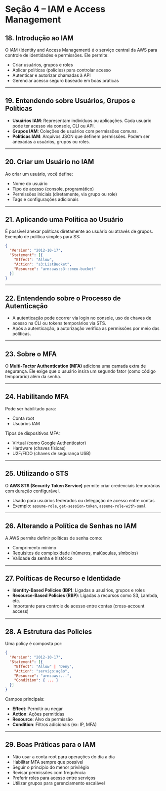 # Seção 4 – IAM e Access Management

## 18. Introdução ao IAM

O IAM (Identity and Access Management) é o serviço central da AWS para controle de identidades e permissões. Ele permite:

- Criar usuários, grupos e roles
- Aplicar políticas (policies) para controlar acesso
- Autenticar e autorizar chamadas à API
- Gerenciar acesso seguro baseado em boas práticas

---

## 19. Entendendo sobre Usuários, Grupos e Políticas

- **Usuários IAM**: Representam indivíduos ou aplicações. Cada usuário pode ter acesso via console, CLI ou API.
- **Grupos IAM**: Coleções de usuários com permissões comuns.
- **Políticas IAM**: Arquivos JSON que definem permissões. Podem ser anexadas a usuários, grupos ou roles.

---

## 20. Criar um Usuário no IAM

Ao criar um usuário, você define:
- Nome do usuário
- Tipo de acesso (console, programático)
- Permissões iniciais (diretamente, via grupo ou role)
- Tags e configurações adicionais

---

## 21. Aplicando uma Política ao Usuário

É possível anexar políticas diretamente ao usuário ou através de grupos. Exemplo de política simples para S3:

```json
{
  "Version": "2012-10-17",
  "Statement": [{
    "Effect": "Allow",
    "Action": "s3:ListBucket",
    "Resource": "arn:aws:s3:::meu-bucket"
  }]
}
```

---

## 22. Entendendo sobre o Processo de Autenticação

- A autenticação pode ocorrer via login no console, uso de chaves de acesso na CLI ou tokens temporários via STS.
- Após a autenticação, a autorização verifica as permissões por meio das políticas.

---

## 23. Sobre o MFA

O **Multi-Factor Authentication (MFA)** adiciona uma camada extra de segurança. Ele exige que o usuário insira um segundo fator (como código temporário) além da senha.

---

## 24. Habilitando MFA

Pode ser habilitado para:
- Conta root
- Usuários IAM

Tipos de dispositivos MFA:
- Virtual (como Google Authenticator)
- Hardware (chaves físicas)
- U2F/FIDO (chaves de segurança USB)

---

## 25. Utilizando o STS

O **AWS STS (Security Token Service)** permite criar credenciais temporárias com duração configurável.

- Usado para usuários federados ou delegação de acesso entre contas
- Exemplo: `assume-role`, `get-session-token`, `assume-role-with-saml`

---

## 26. Alterando a Política de Senhas no IAM

A AWS permite definir políticas de senha como:
- Comprimento mínimo
- Requisitos de complexidade (números, maiúsculas, símbolos)
- Validade da senha e histórico

---

## 27. Políticas de Recurso e Identidade

- **Identity-Based Policies (IBP)**: Ligadas a usuários, grupos e roles
- **Resource-Based Policies (RBP)**: Ligadas a recursos como S3, Lambda, etc.
- Importante para controle de acesso entre contas (cross-account access)

---

## 28. A Estrutura das Policies

Uma policy é composta por:

```json
{
  "Version": "2012-10-17",
  "Statement": [{
    "Effect": "Allow" | "Deny",
    "Action": "serviço:ação",
    "Resource": "arn:aws:...",
    "Condition": { ... }
  }]
}
```

Campos principais:
- **Effect**: Permitir ou negar
- **Action**: Ações permitidas
- **Resource**: Alvo da permissão
- **Condition**: Filtros adicionais (ex: IP, MFA)

---

## 29. Boas Práticas para o IAM

- Não usar a conta root para operações do dia a dia
- Habilitar MFA sempre que possível
- Seguir o princípio do menor privilégio
- Revisar permissões com frequência
- Preferir roles para acesso entre serviços
- Utilizar grupos para gerenciamento escalável
